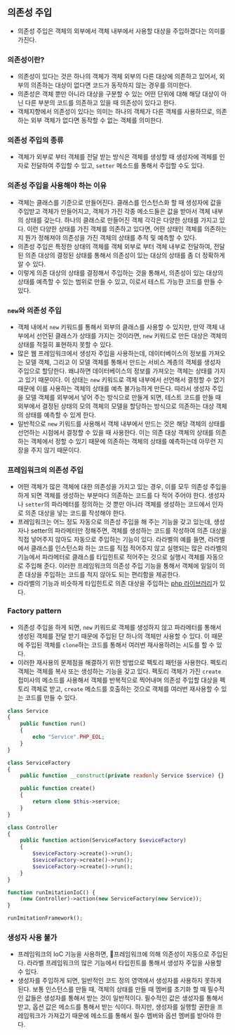 ## 의존성 주입
- 의존성 주입은 객체의 외부에서 객체 내부에서 사용할 대상을 주입하겠다는 의미를 가진다.

### 의존성이란?
- 의존성이 있다는 것은 하나의 객체가 객체 외부의 다른 대상에 의존하고 있어서, 외부의 의존하는 대상이 없다면 코드가 동작하지 않는 경우를 의미한다.
- 의존성은 객체 뿐만 아니라 대상을 구분할 수 있는 어떤 단위에 대해 해당 대상이 아닌 다른 부분의 코드를 의존하고 있을 때 의존성이 있다고 한다.
- 객체지향에서 의존성이 있다는 의미는 하나의 객체가 다른 객체를 사용하므로, 의존하는 외부 객체가 없다면 동작할 수 없는 객체를 의미한다.

### 의존성 주입의 종류
- 객체가 외부로 부터 객체를 전달 받는 방식은 객체를 생성할 때 생성자에 객체를 인자로 전달하여 주입할 수 있고, `setter` 메소드를 통해서 주입할 수도 있다.

### 의존성 주입을 사용해야 하는 이유
- 객체는 클래스를 기준으로 만들어진다. 클래스를 인스턴스화 할 때 생성자에 값을 주입받고 객체가 만들어지고, 객체가 가진 각종 메소드들은 값을 받아서 객체 내부의 상태를 갖는다. 하나의 클래스로 만들어진 객체 각각은 다양한 상태를 가지고 있다. 이런 다양한 상태를 가진 객체를 의존하고 있다면, 어떤 상태인 객체를 의존하는지 뭔가 정해져야 의존성을 가진 객체의 상태를 추적 및 예측할 수 있다.
- 의존성 주입은 특정한 상태의 객체를 객체 외부로 부터 객체 내부로 전달하여, 전달된 의존 대상의 결정된 상태를 통해서 의존성이 있는 대상의 상태를 좀 더 정확하게 알 수 있다.
- 이렇게 의존 대상의 상태를 결정해서 주입하는 것을 통해서, 의존성이 있는 대상의 상태를 예측할 수 있는 범위로 만들 수 있고, 이로서 테스트 가능한 코드를 만들 수 있다.

### `new`와 의존성 주입
- 객체 내에서 `new` 키워드를 통해서 외부의 클래스를 사용할 수 있지만, 만약 객체 내부에서 선언된 클래스가 상태를 가지는 것이라면, `new` 키워드로 만든 대상은 객체의 상태를 적절히 표현하지 못할 수 있다.
- 많은 웹 프레임워크에서 생성자 주입을 사용하는데, 데이터베이스의 정보를 가져오는 모델 객체, 그리고 이 모델 객체를 통해서 만드는 서비스 계층의 객체를 생성자 주입으로 할당한다. 왜냐하면 데이터베이스의 정보를 가져오는 객체는 상태를 가지고 있기 때문이다. 이 상태는 `new` 키워드로 객체 내부에서 선언해서 결정할 수 없기 때문에 이를 사용하는 객체의 상태를 예측 불가능하게 만든다. 따라서 생성자 주입을 모델 객체를 외부에서 넣어 주는 방식으로 만들게 되면, 테스트 코드를 만들 때 외부에서 결정된 상태의 모의 객체의 모델을 할당하는 방식으로 의존하는 대상 객체의 상태를 예측할 수 있게 한다.
- 일반적으로 `new` 키워드를 사용해서 객체 내부에서 만드는 것은 해당 객체의 상태를 선언하는 시점에서 결정할 수 있을 때 사용한다. 이는 의존 대상 객체의 상태를 의존하는 객체에서 정할 수 있기 때문에 의존하는 객체의 상태를 예측하는데 아무런 지장을 주지 않기 때문이다.

### 프레임워크의 의존성 주입
- 어떤 객체가 많은 객체에 대한 의존성을 가지고 있는 경우, 이를 모두 의존성 주입을 하게 되면 객체를 생성하는 부분마다 의존하는 코드를 다 적어 주어야 한다. 생성자나 `setter`의 파라메터를 정의하는 것 뿐만 아니라 객체를 생성하는 코드에서 인자로 의존 대상을 넣는 코드를 작성해야 한다.
- 프레임워크는 어느 정도 자동으로 의존성 주입을 해 주는 기능을 갖고 있는데, 생성자나 setter의 파라메터만 정해주면, 객체를 생성하는 코드를 작성하여 의존 대상을 직접 넣어주지 않아도 자동으로 주입하는 기능이 있다. 라라벨의 예를 들면, 라라벨에서 클래스를 인스턴스화 하는 코드를 직접 적어주지 않고 실행되는 많은 라라벨의 기능에서 파라메터로 클래스를 타입힌트로 적어주는 것으로 실행시 객체를 자동으로 주입해 준다. 이러한 프레임워크의 의존성 주입 기능을 통해서 객체에 일일이 의존 대상을 주입하는 코드를 적지 않아도 되는 편리함을 제공한다.
- 라라벨의 기능과 비슷하게 타입힌트로 의존 대상을 주입하는 [php 라이브러리](https://php-di.org/)가 있다.

### Factory pattern
- 의존성 주입을 하게 되면, `new` 키워드로 객체를 생성하지 않고 파라메터를 통해서 생성된 객체를 전달 받기 때문에 주입된 단 하나의 객체만 사용할 수 있다. 이 때문에 주입된 객체를 `clone`하는 코드를 통해서 여러번 재사용하려는 시도를 할 수 있다.
- 이러한 재사용의 문제점을 해결하기 위한 방법으로 펙토리 패턴을 사용한다. 펙토리 객체는 객체를 복사 또는 생성하는 기능을 갖고 있다. 펙토리 객체가 가진 `create` 접미사의 메소드를 사용해서 객체를 반복적으로 찍어내며 의존성 주입할 대상을 펙토리 객체로 받고, `create` 메소드를 호출하는 것으로 객체를 여러번 재사용할 수 있는 코드를 만들 수 있다.
```php
class Service
{
    public function run()
    {
        echo "Service".PHP_EOL;
    }
}

class ServiceFactory
{
    public function __construct(private readonly Service $service) {}

    public function create()
    {
        return clone $this->service;
    }
}

class Controller
{
    public function action(ServiceFactory $seviceFactory)
    {
        $seviceFactory->create()->run();
        $seviceFactory->create()->run();
        $seviceFactory->create()->run();
    }
}

function runImitationIoC() {
    (new Controller)->action(new ServiceFactory(new Service));
}

runImitationFramework();
```

### 생성자 사용 불가
- 프레임워크의 IoC 기능을 사용하면, 프레임워크에 의해 의존성이 자동으로 주입된다. 라라벨 프레임워크의 많은 기능에서 타입힌트를 통해서 생성자 주입을 사용할 수 있다.
- 생성자를 주입하게 되면, 일반적인 코드 정의 영역에서 생성자를 사용하지 못하게 된다. 보통 인스턴스를 만들 때, 객체의 상태를 만들 때 멤버를 초기화 할 때 필수적인 값들은 생성자를 통해서 받는 것이 일반적이다. 필수적인 값은 생성자를 통해서 받고, 옵션 값은 메소드를 통해서 받는 식이다. 하지만, 생성자를 실행할 권한을 프레임워크가 가져갔기 때문에 메소드를 통해서 필수 멤버와 옵션 멤버를 받아야 한다.
